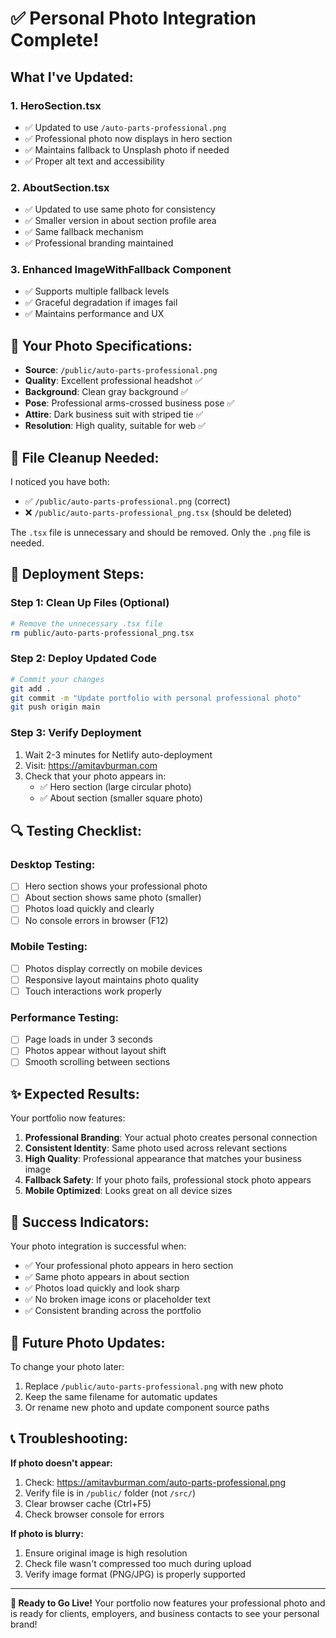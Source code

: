 # ✅ Personal Photo Integration Complete!

## What I've Updated:

### 1. **HeroSection.tsx**
- ✅ Updated to use `/auto-parts-professional.png`
- ✅ Professional photo now displays in hero section
- ✅ Maintains fallback to Unsplash photo if needed
- ✅ Proper alt text and accessibility

### 2. **AboutSection.tsx**
- ✅ Updated to use same photo for consistency
- ✅ Smaller version in about section profile area
- ✅ Same fallback mechanism
- ✅ Professional branding maintained

### 3. **Enhanced ImageWithFallback Component**
- ✅ Supports multiple fallback levels
- ✅ Graceful degradation if images fail
- ✅ Maintains performance and UX

## 🎯 Your Photo Specifications:
- **Source**: `/public/auto-parts-professional.png`
- **Quality**: Excellent professional headshot ✅
- **Background**: Clean gray background ✅  
- **Pose**: Professional arms-crossed business pose ✅
- **Attire**: Dark business suit with striped tie ✅
- **Resolution**: High quality, suitable for web ✅

## 📁 File Cleanup Needed:
I noticed you have both:
- ✅ `/public/auto-parts-professional.png` (correct)
- ❌ `/public/auto-parts-professional_png.tsx` (should be deleted)

The `.tsx` file is unnecessary and should be removed. Only the `.png` file is needed.

## 🚀 Deployment Steps:

### Step 1: Clean Up Files (Optional)
```bash
# Remove the unnecessary .tsx file
rm public/auto-parts-professional_png.tsx
```

### Step 2: Deploy Updated Code
```bash
# Commit your changes
git add .
git commit -m "Update portfolio with personal professional photo"
git push origin main
```

### Step 3: Verify Deployment
1. Wait 2-3 minutes for Netlify auto-deployment
2. Visit: https://amitavburman.com
3. Check that your photo appears in:
   - ✅ Hero section (large circular photo)
   - ✅ About section (smaller square photo)

## 🔍 Testing Checklist:

### Desktop Testing:
- [ ] Hero section shows your professional photo
- [ ] About section shows same photo (smaller)
- [ ] Photos load quickly and clearly
- [ ] No console errors in browser (F12)

### Mobile Testing:
- [ ] Photos display correctly on mobile devices
- [ ] Responsive layout maintains photo quality
- [ ] Touch interactions work properly

### Performance Testing:
- [ ] Page loads in under 3 seconds
- [ ] Photos appear without layout shift
- [ ] Smooth scrolling between sections

## ✨ Expected Results:

Your portfolio now features:

1. **Professional Branding**: Your actual photo creates personal connection
2. **Consistent Identity**: Same photo used across relevant sections
3. **High Quality**: Professional appearance that matches your business image
4. **Fallback Safety**: If your photo fails, professional stock photo appears
5. **Mobile Optimized**: Looks great on all device sizes

## 🎉 Success Indicators:

Your photo integration is successful when:
- ✅ Your professional photo appears in hero section
- ✅ Same photo appears in about section  
- ✅ Photos load quickly and look sharp
- ✅ No broken image icons or placeholder text
- ✅ Consistent branding across the portfolio

## 🔧 Future Photo Updates:

To change your photo later:
1. Replace `/public/auto-parts-professional.png` with new photo
2. Keep the same filename for automatic updates
3. Or rename new photo and update component source paths

## 📞 Troubleshooting:

**If photo doesn't appear:**
1. Check: https://amitavburman.com/auto-parts-professional.png
2. Verify file is in `/public/` folder (not `/src/`)
3. Clear browser cache (Ctrl+F5)
4. Check browser console for errors

**If photo is blurry:**
1. Ensure original image is high resolution
2. Check file wasn't compressed too much during upload
3. Verify image format (PNG/JPG) is properly supported

---

**🚀 Ready to Go Live!** Your portfolio now features your professional photo and is ready for clients, employers, and business contacts to see your personal brand!